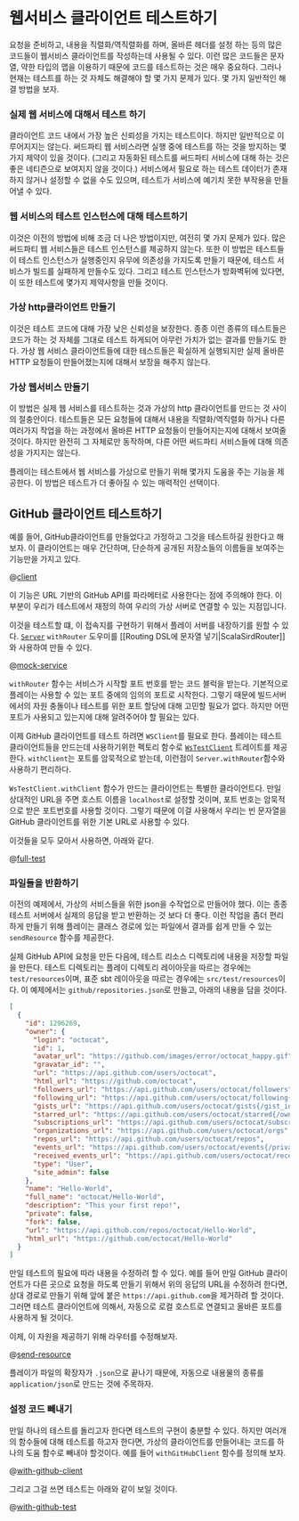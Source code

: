 <!--- Copyright (C) 2009-2015 Typesafe Inc. <http://www.typesafe.com> -->
# 웹서비스 클라이언트 테스트하기

요청을 준비하고, 내용을 직렬화/역직렬화를 하며, 올바른 헤더를 설정 하는 등의 많은 코드들이 웹서비스 클라이언트를 작성하는데 사용될 수 있다.
 이런 많은 코드들은 문자열, 약한 타입의 맵을 이용하기 때문에 코드를 테스트하는 것은 매우 중요하다. 그러나 현재는 테스트를 하는 것 자체도 해결해야 할 몇 가지 문제가 있다. 몇 가지 일반적인 해결 방법을 보자.

### 실제 웹 서비스에 대해서 테스트 하기

클라이언트 코드 내에서 가장 높은 신뢰성을 가지는 테스트이다. 하지만 일반적으로 이루어지지는 않는다. 써드파티 웹 서비스라면 실행 중에 테스트를 하는 것을 방지하는 몇 가지 제약이 있을 것이다. (그리고 자동화된 테스트를 써드파티 서비스에 대해 하는 것은 좋은 네티즌으로 보여지지 않을 것이다.) 서비스에서 필요로 하는 테스트 데이터가 존재하지 않거나 설정할 수 없을 수도 있으며, 테스트가 서비스에 예기치 못한 부작용을 만들어낼 수 있다.

### 웹 서비스의 테스트 인스턴스에 대해 테스트하기

이것은 이전의 방법에 비해 조금 더 나은 방법이지만, 여전히 몇 가지 문제가 있다. 많은 써드파티 웹 서비스들은 테스트 인스턴스를 제공하지 않는다. 또한 이 방법은 테스트들이 테스트 인스턴스가 실행중인지 유무에 의존성을 가지도록 만들기 때문에, 테스트 서비스가 빌드를 실패하게 만들수도 있다. 그리고 테스트 인스턴스가 방화벽뒤에 있다면, 이 또한 테스트에 몇가지 제약사항을 만들 것이다.

### 가상 http클라이언트 만들기

이것은 테스트 코드에 대해 가장 낮은 신뢰성을 보장한다. 종종 이런 종류의 테스트들은 코드가 하는 것 자체를 그대로 테스트 하게되어 아무런 가치가 없는 결과를 만들기도 한다. 가상 웹 서비스 클라이언트들에 대한 테스트들은 확실하게 실행되지만 실제 올바른 HTTP 요청들이 만들어졌는지에 대해서 보장을 해주지 않는다.

### 가상 웹서비스 만들기

이 방법은 실제 웹 서비스를 테스트하는 것과 가상의 http 클라이언트를 만드는 것 사이의 절충안이다. 테스트들은 모든 요청들에 대해서 내용을 직렬화/역직렬화 하거나 다른 여러가지 작업을 하는 과정에서 올바른 HTTP 요청들이 만들어지는지에 대해서 보여줄 것이다. 하지만 완전히 그 자체로만 동작하며, 다른 어떤 써드파티 서비스들에 대해 의존성을 가지지는 않는다.

플레이는 테스트에서 웹 서비스를 가상으로 만들기 위해 몇가지 도움을 주는 기능을 제공한다. 이 방법은  테스트가 더 좋아질 수 있는 매력적인 선택이다.

## GitHub 클라이언트 테스트하기

예를 들어, GitHub클라이언트를 만들었다고 가정하고 그것을 테스트하길 원한다고 해보자. 이 클라이언트는 매우 간단하며, 단순하게 공개된 저장소들의 이름들을 보여주는 기능만을 가지고 있다.

@[client](code/webservice/ScalaTestingWebServiceClients.scala)

이 기능은 URL 기반의 GitHub API를 파라메터로 사용한다는 점에 주의해야 한다. 이 부분이 우리가 테스트에서 재정의 하여 우리의 가상 서버로 연결할 수 있는 지점입니다.

이것을 테스트할 떄, 이 접속지를 구현하기 위해서 플레이 서버를 내장하기를 원할 수 있다. [`Server`](api/scala/index.html#play.core.server.Server) `withRouter` 도우미를 [[Routing DSL에 문자열 넣기|ScalaSirdRouter]]와 사용하여 만들 수 있다.

@[mock-service](code/webservice/ScalaTestingWebServiceClients.scala)

`withRouter` 함수는 서비스가 시작할 포트 번호를 받는 코드 블럭을 받는다. 기본적으로 플레이는 사용할 수 있는 포트 중에의 임의의 포트로 시작한다. 그렇기 때문에 빌드서버에서의 자원 충돌이나 테스트를 위한 포트 할당에 대해 고민할 필요가 없다. 하지만 어떤 포트가 사용되고 있는지에 대해 알려주어야 할 필요는 있다.

이제 GitHub 클라이언트를 테스트 하려면 `WSClient`를 필요로 한다. 플레이는 테스트 클라이언트들을 만드는데 사용하기위한 펙토리 함수로 [`WsTestClient`](api/scala/index.html#play.api.test.WsTestClient$) 트레이트를 제공한다. `withClient`는 포트를 암묵적으로 받는데, 이런점이 `Server.withRouter`함수와 사용하기 편리하다.

`WsTestClient.withClient` 함수가 만드는 클라이언트는 특별한 클라이언트다. 만일 상대적인 URL을 주면 호스트 이름을 `localhost`로 설정할 것이며, 포트 번호는 암묵적으로 받은 포트번호를 사용할 것이다. 그렇기 때문에 이걸 사용해서 우리는 빈 문자열을 GitHub 클라이언트를 위한 기본 URL로 사용할 수 있다.

이것들을 모두 모아서 사용하면, 아래와 같다.

@[full-test](code/webservice/ScalaTestingWebServiceClients.scala)

### 파일들을 반환하기

이전의 예제에서, 가상의 서비스들을 위한 json을 수작업으로 만들어야 했다. 이는 종종 테스트 서버에서 실제의 응답을 받고 반환하는 것 보다 더 좋다. 이런 작업을 좀더 편리하게 만들기 위해 플레이는 클래스 경로에 있는 파일에서 결과를 쉽게 만들 수 있는 `sendResource` 함수를 제공한다.

실제 GitHub API에 요청을 만든 다음에, 테스트 리소스 디렉토리에 내용을 저장할 파일을 만든다. 테스트 디렉토리는 플레이 디렉토리 레이아웃을 따르는 경우에는 `test/resources`이며, 표준 sbt 레이아웃을 따르는 경우에는 `src/test/resources`이다. 이 예제에서는 `github/repositories.json`로 만들고, 아래의 내용을 담을 것이다.

```json
[
  {
    "id": 1296269,
    "owner": {
      "login": "octocat",
      "id": 1,
      "avatar_url": "https://github.com/images/error/octocat_happy.gif",
      "gravatar_id": "",
      "url": "https://api.github.com/users/octocat",
      "html_url": "https://github.com/octocat",
      "followers_url": "https://api.github.com/users/octocat/followers",
      "following_url": "https://api.github.com/users/octocat/following{/other_user}",
      "gists_url": "https://api.github.com/users/octocat/gists{/gist_id}",
      "starred_url": "https://api.github.com/users/octocat/starred{/owner}{/repo}",
      "subscriptions_url": "https://api.github.com/users/octocat/subscriptions",
      "organizations_url": "https://api.github.com/users/octocat/orgs",
      "repos_url": "https://api.github.com/users/octocat/repos",
      "events_url": "https://api.github.com/users/octocat/events{/privacy}",
      "received_events_url": "https://api.github.com/users/octocat/received_events",
      "type": "User",
      "site_admin": false
    },
    "name": "Hello-World",
    "full_name": "octocat/Hello-World",
    "description": "This your first repo!",
    "private": false,
    "fork": false,
    "url": "https://api.github.com/repos/octocat/Hello-World",
    "html_url": "https://github.com/octocat/Hello-World"
  }
]
```

만일 테스트의 필요에 따라 내용을 수정하려 할 수 있다. 예를 들어 만일 GitHub 클라이언트가 다른 곳으로 요청을 하도록 만들기 위해서 위의 응답의 URL을 수정하려 한다면, 상대 경로로 만들기 위해 앞에 붙은 `https://api.github.com`을 제거하려 할 것이다. 그러면 테스트 클라이언트에 의해서, 자동으로 로컬 호스트로 연결되고 올바른 포트를 사용하게 될 것이다.

이제, 이 자원을 제공하기 위해 라우터를 수정해보자.

@[send-resource](code/webservice/ScalaTestingWebServiceClients.scala)

플레이가 파일의 확장자가 `.json`으로 끝나기 때문에, 자동으로 내용물의 종류를 `application/json`로 만드는 것에 주목하자.

### 설정 코드 빼내기

만일 하나의 테스트를 돌리고자 한다면 테스트의 구현이 충분할 수 있다. 하지만 여러개의 함수들에 대해 테스트를 하고자 한다면, 가상의 클라이언트를 만들어내는 코드를 하나의 도움 함수로 빼내야 할것이다. 예를 들어 `withGitHubClient` 함수를 정의해 보자.

@[with-github-client](code/webservice/ScalaTestingWebServiceClients.scala)

그리고 그걸 쓰면 테스트는 아래와 같이 보일 것이다.

@[with-github-test](code/webservice/ScalaTestingWebServiceClients.scala)
